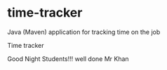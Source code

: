 # time-tracker
Java (Maven) application for tracking time on the job

Time tracker

Good Night Students!!!
well done Mr Khan
